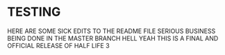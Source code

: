 # TESTING

HERE ARE SOME SICK EDITS TO THE README FILE
SERIOUS BUSINESS BEING DONE IN THE MASTER BRANCH
HELL YEAH
THIS IS A FINAL AND OFFICIAL RELEASE OF HALF LIFE 3
